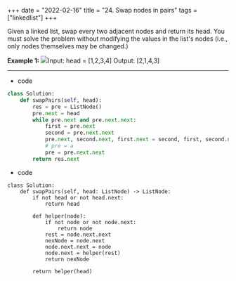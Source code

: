 +++ 
date = "2022-02-16"
title = "24. Swap nodes in pairs"
tags = ["linkedlist"]
+++

Given a linked list, swap every two adjacent nodes and return its head. You must solve the problem without modifying the values in the list's nodes (i.e., only nodes themselves may be changed.)
 
**Example 1:**
![](https://assets.leetcode.com/uploads/2020/10/03/swap_ex1.jpg)Input: head = [1,2,3,4] Output: [2,1,4,3]

---
- code
```py
class Solution:
    def swapPairs(self, head):
        res = pre = ListNode()
        pre.next = head
        while pre.next and pre.next.next:
            first = pre.next
            second = pre.next.next
            pre.next, second.next, first.next = second, first, second.next
            # pre = a
            pre = pre.next.next
        return res.next
```
- code
```
class Solution:
    def swapPairs(self, head: ListNode) -> ListNode:
        if not head or not head.next:
            return head

        def helper(node):
            if not node or not node.next:
                return node
            rest = node.next.next
            nexNode = node.next
            node.next.next = node
            node.next = helper(rest)
            return nexNode

        return helper(head)

```
